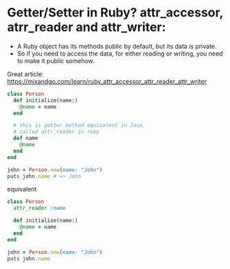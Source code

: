 # Getter/Setter in Ruby? attr_accessor, atrr_reader and attr_writer:

- A Ruby object has its methods public by default, but its data is private.
- So if you need to access the data, for either reading or writing, you need to make it public somehow.

Great article: https://mixandgo.com/learn/ruby_attr_accessor_attr_reader_attr_writer

```ruby
class Person
  def initialize(name:)
    @name = name
  end

  # this is getter method equivalent in Java.
  # called attr_reader in ruby
  def name
    @name
  end
end
```

```ruby
john = Person.new(name: "John")
puts john.name # => John
```

equivalent
```ruby
class Person
  attr_reader :name

  def initialize(name:)
    @name = name
  end
end
```

```ruby
john = Person.new(name: "John")
puts john.name
```